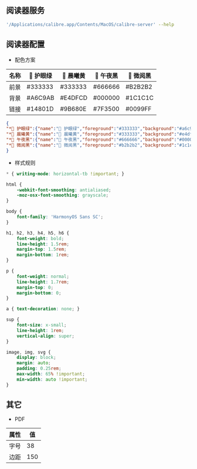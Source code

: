 ## 阅读器服务

```sh
'/Applications/calibre.app/Contents/MacOS/calibre-server' --help
```

## 阅读器配置

- 配色方案

| 名称 | 🌱 护眼绿 | 🌄 晨曦黄 | 🌃 午夜黑 | 📖 微阅黑 |
| --- | --- | --- | --- | --- |
| 前景 | #333333 | #333333 | #666666 | #B2B2B2 |
| 背景 | #A6C9AB | #E4DFCD | #000000 | #1C1C1C |
| 链接 | #14801D | #9B680E | #7F3500 | #0099FF |

```json
{
"*🌱 护眼绿":{"name":"🌱 护眼绿","foreground":"#333333","background":"#a6c9ab","link":"#14801d"},
"*🌄 晨曦黄":{"name":"🌄 晨曦黄","foreground":"#333333","background":"#e4dfcd","link":"#9b680e"},
"*🌃 午夜黑":{"name":"🌃 午夜黑","foreground":"#666666","background":"#000000","link":"#7f3500"},
"*📖 微阅黑":{"name":"📖 微阅黑","foreground":"#b2b2b2","background":"#1c1c1c","link":"#0099ff"}
}
```

- 样式规则

```css
* { writing-mode: horizontal-tb !important; }
```

```css
html {
    -webkit-font-smoothing: antialiased;
    -moz-osx-font-smoothing: grayscale;
}

body {
    font-family: 'HarmonyOS Sans SC';
}

h1, h2, h3, h4, h5, h6 {
    font-weight: bold;
    line-height: 1.5rem;
    margin-top: 1.5rem;
    margin-bottom: 1rem;
}

p {
    font-weight: normal;
    line-height: 1.7rem;
    margin-top: 0;
    margin-bottom: 0;
}

a { text-decoration: none; }

sup {
    font-size: x-small;
    line-height: 1rem;
    vertical-align: super;
}
```

```css
image, img, svg {
    display: block;
    margin: auto;
    padding: 0.25rem;
    max-width: 65% !important;
    min-width: auto !important;
}
```

## 其它

- PDF

| 属性 | 值 |
| --- | --- |
| 字号 | 38 |
| 边距 | 150 |
